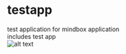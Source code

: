 # testapp
test application for mindbox application\
includes test app\
![alt text](https://github.com/EvgenyNedelko/testapp/blob/master/image.png)
